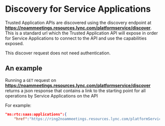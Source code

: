 # Discovery for Service Applications

 
Trusted Application APIs are discovered using the discovery endpoint at **https://noammeetings.resources.lync.com/platformservice/discover**.
This is a standard url which the Trusted Application API will expose in order for Service Applications to connect to the API and use the capabilities exposed.

This discover request does not need authentication.

 

## An example

Running a `GET` request on **https://noammeetings.resources.lync.com/platformservice/discover** returns a json response that contains a link to the starting point for all operations by Service Applications on the API

For example: 

```json
"ms:rtc:saas:applications":{
    "href":"https://ring2noammeetings.resources.lync.com/platformService/v1/applications"}
```
 
